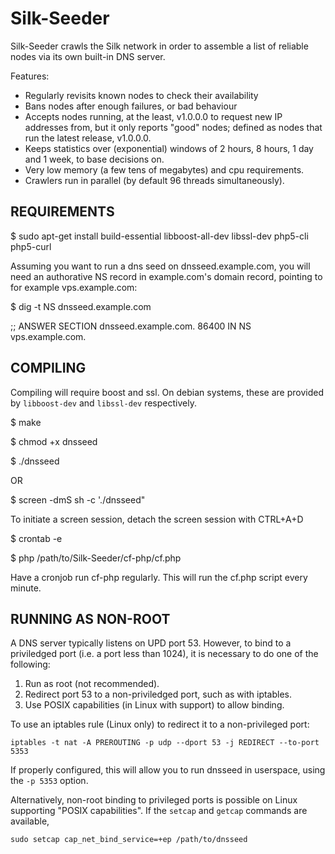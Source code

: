 Silk-Seeder
===========

Silk-Seeder crawls the Silk network in order to assemble a list
of reliable nodes via its own built-in DNS server.

Features:
* Regularly revisits known nodes to check their availability
* Bans nodes after enough failures, or bad behaviour
* Accepts nodes running, at the least, v1.0.0.0 to request new IP addresses from,
  but it only reports "good" nodes; defined as nodes that run the latest release, v1.0.0.0.
* Keeps statistics over (exponential) windows of 2 hours, 8 hours,
  1 day and 1 week, to base decisions on.
* Very low memory (a few tens of megabytes) and cpu requirements.
* Crawlers run in parallel (by default 96 threads simultaneously).

REQUIREMENTS
------------

$ sudo apt-get install build-essential libboost-all-dev libssl-dev php5-cli php5-curl

Assuming you want to run a dns seed on dnsseed.example.com, you will
need an authorative NS record in example.com's domain record, pointing
to for example vps.example.com:

$ dig -t NS dnsseed.example.com

;; ANSWER SECTION
dnsseed.example.com.   86400    IN      NS     vps.example.com.


COMPILING
---------
Compiling will require boost and ssl.  On debian systems, these are provided
by `libboost-dev` and `libssl-dev` respectively.

$ make

$ chmod +x dnsseed

$ ./dnsseed

OR

$ screen -dmS <subdomain> sh -c './dnsseed"

To initiate a screen session, detach the screen session with CTRL+A+D

$ crontab -e

$ php /path/to/Silk-Seeder/cf-php/cf.php

Have a cronjob run cf-php regularly. This will run the cf.php script every minute.


RUNNING AS NON-ROOT
-------------------

A DNS server typically listens on UPD port 53.  However, to bind to a priviledged port 
(i.e. a port less than 1024), it is necessary to do one of the following:

 1. Run as root (not recommended).
 2. Redirect port 53 to a non-priviledged port, such as with iptables.
 3. Use POSIX capabilities (in Linux with support) to allow binding.

To use an iptables rule (Linux only) to redirect it to a non-privileged port:

    iptables -t nat -A PREROUTING -p udp --dport 53 -j REDIRECT --to-port 5353

If properly configured, this will allow you to run dnsseed in userspace, using
the `-p 5353` option.

Alternatively, non-root binding to privileged ports is possible on Linux supporting 
"POSIX capabilities".  If the `setcap` and `getcap` commands are available,

    sudo setcap cap_net_bind_service=+ep /path/to/dnsseed
